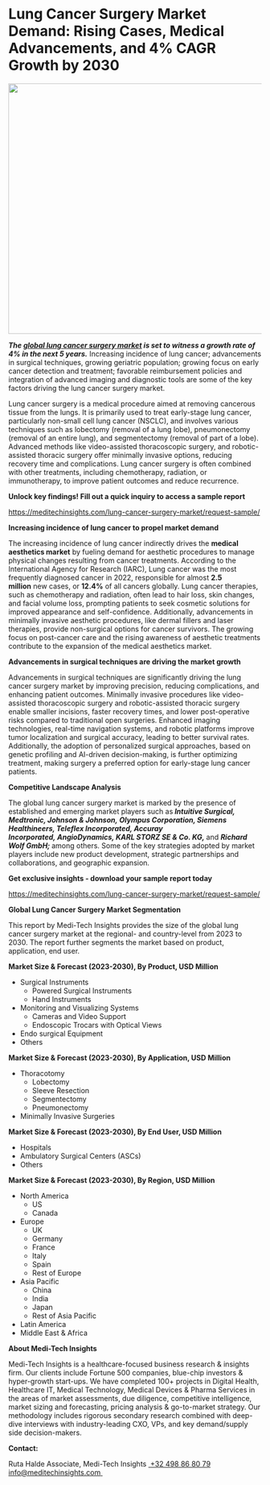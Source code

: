 <H1> Lung Cancer Surgery Market Demand: Rising Cases, Medical Advancements, and 4% CAGR Growth by 2030 </H1>
<img class="alignnone size-full wp-image-1548" src="http://dailyinvestorhub.com/wp-content/uploads/2025/03/Lung-Cancer-Surgery-Market.png" alt="" width="856" height="497" />

<strong><em>The </em></strong><a href="https://meditechinsights.com/lung-cancer-surgery-market/"><strong><em>global lung cancer surgery market</em></strong></a><strong><em> is set to witness a growth rate of 4% in the next 5 years.</em></strong><em> </em>Increasing incidence of lung cancer; advancements in surgical techniques, growing geriatric population; growing focus on early cancer detection and treatment; favorable reimbursement policies and integration of advanced imaging and diagnostic tools are some of the key factors driving the lung cancer surgery market.

Lung cancer surgery is a medical procedure aimed at removing cancerous tissue from the lungs. It is primarily used to treat early-stage lung cancer, particularly non-small cell lung cancer (NSCLC), and involves various techniques such as lobectomy (removal of a lung lobe), pneumonectomy (removal of an entire lung), and segmentectomy (removal of part of a lobe). Advanced methods like video-assisted thoracoscopic surgery, and robotic-assisted thoracic surgery offer minimally invasive options, reducing recovery time and complications. Lung cancer surgery is often combined with other treatments, including chemotherapy, radiation, or immunotherapy, to improve patient outcomes and reduce recurrence.

<strong>Unlock key findings! Fill out a quick inquiry to access a sample report</strong>

<a href="https://meditechinsights.com/lung-cancer-surgery-market/request-sample/">https://meditechinsights.com/lung-cancer-surgery-market/request-sample/</a>

<strong>Increasing incidence of lung cancer to propel market demand</strong>

The increasing incidence of lung cancer indirectly drives the <strong>medical aesthetics market</strong> by fueling demand for aesthetic procedures to manage physical changes resulting from cancer treatments. According to the International Agency for Research (IARC), Lung cancer was the most frequently diagnosed cancer in 2022, responsible for almost <strong>2.5 million</strong> new cases, or <strong>12.4%</strong> of all cancers globally. Lung cancer therapies, such as chemotherapy and radiation, often lead to hair loss, skin changes, and facial volume loss, prompting patients to seek cosmetic solutions for improved appearance and self-confidence. Additionally, advancements in minimally invasive aesthetic procedures, like dermal fillers and laser therapies, provide non-surgical options for cancer survivors. The growing focus on post-cancer care and the rising awareness of aesthetic treatments contribute to the expansion of the medical aesthetics market.

<strong>Advancements in surgical techniques are driving the market growth</strong>

Advancements in surgical techniques are significantly driving the lung cancer surgery market by improving precision, reducing complications, and enhancing patient outcomes. Minimally invasive procedures like video-assisted thoracoscopic surgery and robotic-assisted thoracic surgery enable smaller incisions, faster recovery times, and lower post-operative risks compared to traditional open surgeries. Enhanced imaging technologies, real-time navigation systems, and robotic platforms improve tumor localization and surgical accuracy, leading to better survival rates. Additionally, the adoption of personalized surgical approaches, based on genetic profiling and AI-driven decision-making, is further optimizing treatment, making surgery a preferred option for early-stage lung cancer patients.

<strong>Competitive Landscape Analysis</strong>

The global lung cancer surgery market is marked by the presence of established and emerging market players such as<strong><em> Intuitive Surgical, Medtronic, Johnson &amp; Johnson, Olympus Corporation, Siemens Healthineers, Teleflex Incorporated, Accuray Incorporated, AngioDynamics, KARL STORZ SE &amp; Co. KG, </em></strong>and <strong><em>Richard Wolf GmbH; </em></strong>among others. Some of the key strategies adopted by market players include new product development, strategic partnerships and collaborations, and geographic expansion.

<strong>Get exclusive insights - download your sample report today </strong>

<a href="https://meditechinsights.com/lung-cancer-surgery-market/request-sample/">https://meditechinsights.com/lung-cancer-surgery-market/request-sample/</a>

<strong>Global Lung Cancer Surgery Market Segmentation</strong>

This report by Medi-Tech Insights provides the size of the global lung cancer surgery market at the regional- and country-level from 2023 to 2030. The report further segments the market based on product, application, end user.

<strong>Market Size &amp; Forecast (2023-2030), By Product, USD Million</strong>
<ul>
 	<li>Surgical Instruments
<ul>
 	<li>Powered Surgical Instruments</li>
 	<li>Hand Instruments</li>
</ul>
</li>
 	<li>Monitoring and Visualizing Systems
<ul>
 	<li>Cameras and Video Support</li>
 	<li>Endoscopic Trocars with Optical Views</li>
</ul>
</li>
 	<li>Endo surgical Equipment</li>
 	<li>Others</li>
</ul>
<strong>Market Size &amp; Forecast (2023-2030), By Application, USD Million</strong>
<ul>
 	<li>Thoracotomy
<ul>
 	<li>Lobectomy</li>
 	<li>Sleeve Resection</li>
 	<li>Segmentectomy</li>
 	<li>Pneumonectomy</li>
</ul>
</li>
 	<li>Minimally Invasive Surgeries</li>
</ul>
<strong>Market Size &amp; Forecast (2023-2030), By End User, USD Million</strong>
<ul>
 	<li>Hospitals</li>
 	<li>Ambulatory Surgical Centers (ASCs)</li>
 	<li>Others</li>
</ul>
<strong>Market Size &amp; Forecast (2023-2030), By Region, USD Million</strong>
<ul>
 	<li>North America
<ul>
 	<li>US</li>
 	<li>Canada</li>
</ul>
</li>
 	<li>Europe
<ul>
 	<li>UK</li>
 	<li>Germany</li>
 	<li>France</li>
 	<li>Italy</li>
 	<li>Spain</li>
 	<li>Rest of Europe</li>
</ul>
</li>
 	<li>Asia Pacific
<ul>
 	<li>China</li>
 	<li>India</li>
 	<li>Japan</li>
 	<li>Rest of Asia Pacific</li>
</ul>
</li>
 	<li>Latin America</li>
 	<li>Middle East &amp; Africa</li>
</ul>
<strong>About Medi-Tech Insights</strong>

Medi-Tech Insights is a healthcare-focused business research &amp; insights firm. Our clients include Fortune 500 companies, blue-chip investors &amp; hyper-growth start-ups. We have completed 100+ projects in Digital Health, Healthcare IT, Medical Technology, Medical Devices &amp; Pharma Services in the areas of market assessments, due diligence, competitive intelligence, market sizing and forecasting, pricing analysis &amp; go-to-market strategy. Our methodology includes rigorous secondary research combined with deep-dive interviews with industry-leading CXO, VPs, and key demand/supply side decision-makers.

<strong>Contact:</strong>

Ruta Halde
Associate, Medi-Tech Insights
<u> +32 498 86 80 79
</u><a href="mailto:info@meditechinsights.com">info@meditechinsights.com</a><u> </u>
